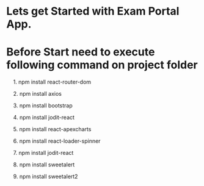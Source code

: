 # Lets get Started with Exam Portal App.
# Before Start need to execute following command on project folder
  1. npm install react-router-dom

  2. npm install axios

  3. npm install bootstrap

  4. npm install jodit-react

  5. npm install react-apexcharts

  6. npm install react-loader-spinner

  7. npm install jodit-react

  8. npm install sweetalert

  9. npm install sweetalert2

